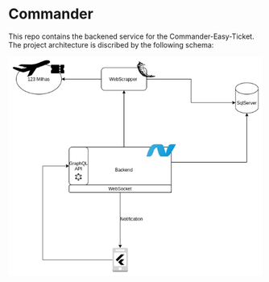 # Commander 

This repo contains the backened service for the Commander-Easy-Ticket. The project architecture is discribed by the following schema:


![images/architecture.png](images/architecture.png)